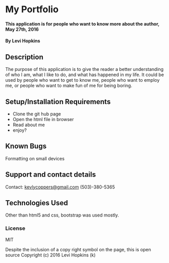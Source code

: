 # My Portfolio

#### This application is for people who want to know more about the author, May 27th, 2016

#### By Levi Hopkins

## Description

The purpose of this application is to give the reader a better understanding of who I am, what I like to do, and what has happened in my life. It could be used by people who want to get to know me, people who want to employ me, or people who want to make fun of me for being boring.

## Setup/Installation Requirements

* Clone the git hub page
* Open the html file in browser
* Read about me
* enjoy?


## Known Bugs

Formatting on small devices

## Support and contact details

Contact: kevlycoppers@gmail.com
        (503)-380-5365

## Technologies Used

Other than html5 and css, bootstrap was used mostly.

### License
MIT

Despite the inclusion of a copy right symbol on the page, this is open source
Copyright (c) 2016 Levi Hopkins (k)
  
